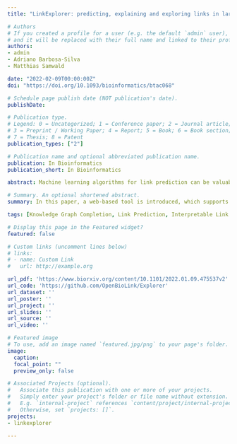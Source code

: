 ```yaml
---
title: "LinkExplorer: predicting, explaining and exploring links in large biomedical knowledge graphs"

# Authors
# If you created a profile for a user (e.g. the default `admin` user), write the username (folder name) here 
# and it will be replaced with their full name and linked to their profile.
authors:
- admin
- Adriano Barbosa-Silva
- Matthias Samwald

date: "2022-02-09T00:00:00Z"
doi: "https://doi.org/10.1093/bioinformatics/btac068"

# Schedule page publish date (NOT publication's date).
publishDate:

# Publication type.
# Legend: 0 = Uncategorized; 1 = Conference paper; 2 = Journal article;
# 3 = Preprint / Working Paper; 4 = Report; 5 = Book; 6 = Book section;
# 7 = Thesis; 8 = Patent
publication_types: ["2"]

# Publication name and optional abbreviated publication name.
publication: In Bioinformatics
publication_short: In Bioinformatics

abstract: Machine learning algorithms for link prediction can be valuable tools for hypothesis generation. However, many current algorithms are black boxes or lack good user interfaces that could facilitate insight into why predictions are made. We present LinkExplorer, a software suite for predicting, explaining and exploring links in large biomedical knowledge graphs. LinkExplorer integrates our novel, rule-based link prediction engine SAFRAN, which was recently shown to outcompete other explainable algorithms and established black-box algorithms. Here, we demonstrate highly competitive evaluation results of our algorithm on multiple large biomedical knowledge graphs, and release a web interface that allows for interactive and intuitive exploration of predicted links and their explanations.

# Summary. An optional shortened abstract.
summary: In this paper, a web-based tool is introduced, which supports experts in the examination of explanations for predictions made by a rule-based link prediction approach.

tags: [Knowledge Graph Completion, Link Prediction, Interpretable Link Prediction]

# Display this page in the Featured widget?
featured: false

# Custom links (uncomment lines below)
# links:
# - name: Custom Link
#   url: http://example.org

url_pdf: 'https://www.biorxiv.org/content/10.1101/2022.01.09.475537v2'
url_code: 'https://github.com/OpenBioLink/Explorer'
url_dataset: ''
url_poster: ''
url_project: ''
url_slides: ''
url_source: ''
url_video: ''

# Featured image
# To use, add an image named `featured.jpg/png` to your page's folder. 
image:
  caption: 
  focal_point: ""
  preview_only: false

# Associated Projects (optional).
#   Associate this publication with one or more of your projects.
#   Simply enter your project's folder or file name without extension.
#   E.g. `internal-project` references `content/project/internal-project/index.md`.
#   Otherwise, set `projects: []`.
projects:
- linkexplorer
  
---
```

